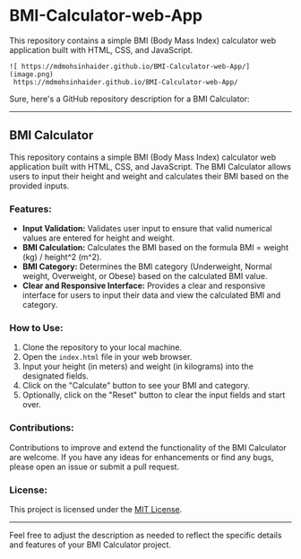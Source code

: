 # BMI-Calculator-web-App
This repository contains a simple BMI (Body Mass Index) calculator web application built with HTML, CSS, and JavaScript.
```
![ https://mdmohsinhaider.github.io/BMI-Calculator-web-App/](image.png)
 https://mdmohsinhaider.github.io/BMI-Calculator-web-App/
```
Sure, here's a GitHub repository description for a BMI Calculator:

---

## BMI Calculator

This repository contains a simple BMI (Body Mass Index) calculator web application built with HTML, CSS, and JavaScript. The BMI Calculator allows users to input their height and weight and calculates their BMI based on the provided inputs.

### Features:
- **Input Validation:** Validates user input to ensure that valid numerical values are entered for height and weight.
- **BMI Calculation:** Calculates the BMI based on the formula BMI = weight (kg) / height^2 (m^2).
- **BMI Category:** Determines the BMI category (Underweight, Normal weight, Overweight, or Obese) based on the calculated BMI value.
- **Clear and Responsive Interface:** Provides a clear and responsive interface for users to input their data and view the calculated BMI and category.

### How to Use:
1. Clone the repository to your local machine.
2. Open the `index.html` file in your web browser.
3. Input your height (in meters) and weight (in kilograms) into the designated fields.
4. Click on the "Calculate" button to see your BMI and category.
5. Optionally, click on the "Reset" button to clear the input fields and start over.

### Contributions:
Contributions to improve and extend the functionality of the BMI Calculator are welcome. If you have any ideas for enhancements or find any bugs, please open an issue or submit a pull request.

### License:
This project is licensed under the [MIT License](LICENSE).

---

Feel free to adjust the description as needed to reflect the specific details and features of your BMI Calculator project.

